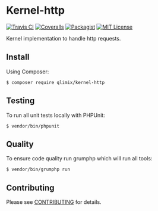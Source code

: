 # Kernel-http

[![Travis CI](https://api.travis-ci.org/qlimix/kernel-http.svg?branch=master)](https://travis-ci.org/qlimix/kernel-http)
[![Coveralls](https://img.shields.io/coveralls/github/qlimix/kernel-http.svg)](https://coveralls.io/github/qlimix/kernel-http)
[![Packagist](https://img.shields.io/packagist/v/qlimix/kernel-http.svg)](https://packagist.org/packages/qlimix/kernel-http)
[![MIT License](https://img.shields.io/badge/license-MIT-brightgreen.svg)](https://github.com/qlimix/kernel-http/blob/master/LICENSE)

Kernel implementation to handle http requests.

## Install

Using Composer:

~~~
$ composer require qlimix/kernel-http
~~~

## Testing
To run all unit tests locally with PHPUnit:

~~~
$ vendor/bin/phpunit
~~~

## Quality
To ensure code quality run grumphp which will run all tools:

~~~
$ vendor/bin/grumphp run
~~~

## Contributing

Please see [CONTRIBUTING](CONTRIBUTING.md) for details.
